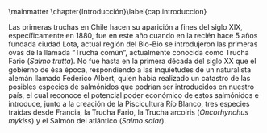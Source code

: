 \mainmatter
\chapter{Introducción}\label{cap.introduccion}

Las primeras truchas en Chile hacen su aparición a fines del siglo XIX, específicamente en 1880, fue en este año cuando en la recién hace 5 años fundada ciudad Lota, actual región del Bio-Bio se introdujeron las primeras ovas de la llamada “Trucha común”, actualmente conocida como Trucha Fario (*Salmo trutta*). No fue hasta en la primera década del siglo XX que el gobierno de ésa época, respondiendo a las inquietudes de un naturalista alemán llamado Federico Albert, quien había realizado un catastro de las posibles especies de salmónidos que podrían ser introducidos en nuestro país, el cual reconoce el potencial poder económico de estos salmónidos e introduce, junto a la creación de la Piscicultura Río Blanco, tres especies traídas desde Francia, la Trucha Fario, la Trucha arcoiris (*Oncorhynchus mykiss*) y el Salmón del atlántico (*Salmo salar*).
